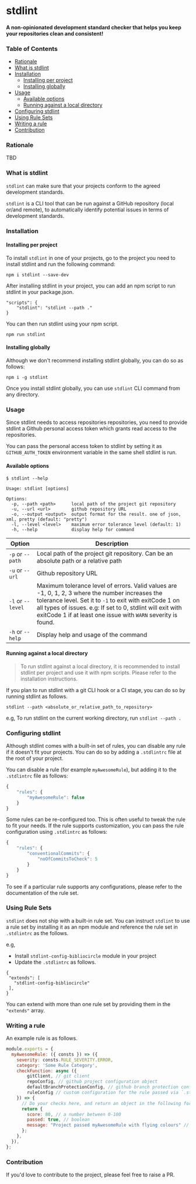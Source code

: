 # stdlint
#### A non-opinionated development standard checker that helps you keep your repositories clean and consistent!

### Table of Contents
<!-- toc -->

- [Rationale](#Rationale)
- [What is stdlint](#What-is-stdlint)
- [Installation](#Installation)
  * [Installing per project](#Installing-per-project)
  * [Installing globally](#Installing-globally)
- [Usage](#Usage)
  * [Available options](#Available-options)
  * [Running against a local directory](#Running-against-a-local-directory)
- [Configuring stdlint](#Configuring-stdlint)
- [Using Rule Sets](#Using-Rule-Sets)
- [Writing a rule](#Writing-a-rule)
- [Contribution](#Contribution)

<!-- tocstop -->

### Rationale

TBD

### What is stdlint

`stdlint` can make sure that your projects conform to the agreed development standards.

`stdlint` is a CLI tool that can be run against a GitHub repository (local or/and remote), to automatically identify potential issues in terms of development standards.

### Installation

#### Installing per project
To install `stdlint` in one of your projects, go to the project you need to install stdlint and run the following command:

```
npm i stdlint --save-dev
```

After installing stdlint in your project, you can add an npm script to run stdlint in your package.json.

```
"scripts": {
    "stdlint": "stdlint --path ."
}
```

You can then run stdlint using your npm script.

```
npm run stdlint
```

#### Installing globally

Although we don't recommend installing stdlint globally, you can do so as follows:

```
npm i -g stdlint
```

Once you install stdlint globally, you can use `stdlint` CLI command from any directory.

### Usage

Since stdlint needs to access repositories repositories, you need to provide stdlint a Github personal access token which grants read access to the repositories.

You can pass the personal access token to stdlint by setting it as `GITHUB_AUTH_TOKEN` environment variable in the same shell stdlint is run.

#### Available options
```
$ stdlint --help

Usage: stdlint [options]

Options:
  -p, --path <path>      local path of the project git repository
  -u, --url <url>        github repository URL
  -o, --output <output>  output format for the result. one of json, xml, pretty (default: "pretty")
  -l, --level <level>    maximum error tolerance level (default: 1)
  -h, --help             display help for command
```

|  Option   | Description |   
| --- | --- |
| `-p` or `--path`    | Local path of the project git repository. Can be an absolute path or a relative path   |
| `-u` or `--url`    | Github repository URL   |
| `-l` or `--level`   | Maximum tolerance level of errors. Valid values are -1, 0, 1, 2, 3 where the number increases the tolerance level. Set it to `-1` to exit with exitCode 1 on all types of issues. e.g: If set to 0, stdlint will exit with exitCode 1 if at least one issue with `WARN` severity is found.|
| `-h` or `--help`    | Display help and usage of the command   |

#### Running against a local directory

> To run stdlint against a local directory, it is recommended to install stdlint per project and use it with npm scripts. Please refer to the installation instructions.

If you plan to run stdlint with a git CLI hook or a CI stage, you can do so by running stdlint as follows.

```
stdlint --path <absolute_or_relative_path_to_repository>
```

e.g, To run stdlint on the current working directory, run `stdlint --path .`

### Configuring stdlint

Although stdlint comes with a built-in set of rules, you can disable any rule if it doesn't fit your projects. You can do so by adding a `.stdlintrc` file at the root of your project.

You can disable a rule (for example `myAwesomeRule`), but adding it to the `.stdlintrc` file as follows:

```js
{
    "rules": {
        "myAwesomeRule": false
    }
}
```

Some rules can be re-configured too. This is often useful to tweak the rule to fit your needs. If the rule supports customization, you can pass the rule configuration using `.stdlintrc` as follows:

```js
{
    "rules": {
        "conventionalCommits": {
            "noOfCommitsToCheck": 5
        }
    }
}
```

To see if a particular rule supports any configurations, please refer to the documentation of the rule set.

### Using Rule Sets

`stdlint` does not ship with a built-in rule set. You can instruct `stdlint` to use a rule set by installing it as an npm module and reference the rule set in `.stdlintrc` as the follows. 

e.g,
 - Install `stdlint-config-bibliocircle` module in your project
 - Update the `.stdlintrc` as follows.

 ```
{
  "extends": [
    "stdlint-config-bibliocircle"
  ],
}
 ```

You can extend with more than one rule set by providing them in the `"extends"` array.

### Writing a rule

An example rule is as follows.

```js
module.exports = {
  myAwesomeRule: ({ consts }) => ({
    severity: consts.RULE_SEVERITY.ERROR,
    category: 'Some Rule Category',
    checkFunction: async ({ 
        gitClient, // git client
        repoConfig, // github project configuration object
        defaultBranchProtectionConfig, // github branch protection configuration for the default branch
        ruleConfig // custom configuration for the rule passed via `.stdlintrc`
    }) => {
      // Do your checks here, and return an object in the following format:
      return {
        score: 80, // a number between 0-100
        passed: true, // boolean
        message: "Project passed myAwesomeRule with flying colours" // information to show in the stdlint output
      };
    },
  }),
};
```

### Contribution

If you'd love to contribute to the project, please feel free to raise a PR.
